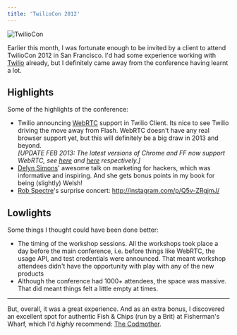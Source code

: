 ```yaml
---
title: 'TwilioCon 2012'
---
```


![TwilioCon](http://ahoy.twilio.com/l/9512/2012-10-23/8rsyq/9512/72221/image_photos1.jpg)

Earlier this month, I was fortunate enough to be invited by a client to attend TwilioCon 2012 in San Francisco. I'd had some experience working with [Twilio](https://www.twilio.com/) already, but I definitely came away from the conference having learnt a lot.

Highlights
----------

Some of the highlights of the conference:

- Twilio announcing [WebRTC](http://www.webrtc.org/) support in Twilio Client. Its nice to see Twilio driving the move away from Flash. WebRTC doesn't have any real browser support yet, but this will definitely be a big draw in 2013 and beyond. <br> *\[UPDATE FEB 2013: The latest versions of Chrome and FF now support WebRTC, see [here](http://blog.chromium.org/2013/02/hello-firefox-this-is-chrome-calling.html) and [here](https://hacks.mozilla.org/2013/02/hello-chrome-its-firefox-calling/) respectively.\]*
- [Delyn Simons](https://twitter.com/delynator)' awesome talk on marketing for hackers, which was informative and inspiring. And she gets bonus points in my book for being (slightly) Welsh!
- [Rob Spectre](https://twitter.com/dN0t)'s surprise concert: <http://instagram.com/p/Q5v-ZRgjmJ/>

Lowlights
---------

Some things I thought could have been done better:

- The timing of the workshop sessions. All the workshops took place a day before the main conference, i.e. before things like WebRTC, the usage API, and test credentials were announced. That meant workshop attendees didn't have the opportunity with play with any of the new products
- Although the conference had 1000+ attendees, the space was massive. That did meant things felt a little empty at times.

<hr>

But, overall, it was a great experience. And as an extra bonus, I discovered an excellent spot for authentic Fish & Chips (run by a Brit) at Fisherman's Wharf, which I'd *highly* recommend: [The Codmother](http://www.yelp.com/biz/the-codmother-fish-and-chips-san-francisco-2).